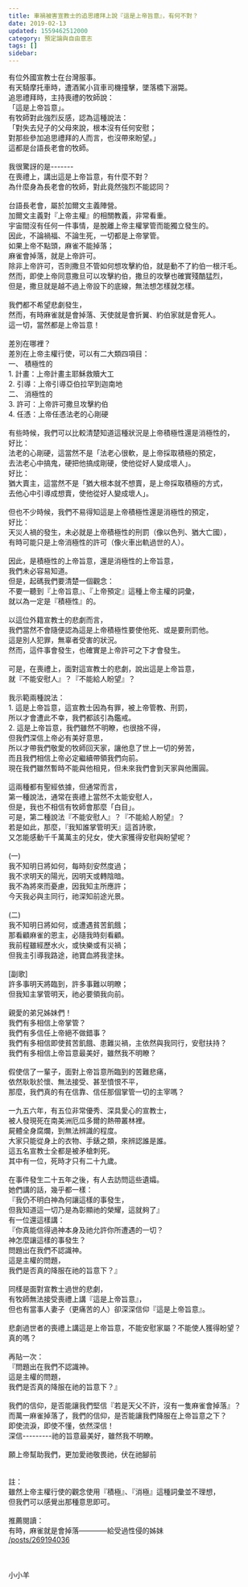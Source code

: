 ```yaml
---
title: 車禍被害宣教士的追思禮拜上說『這是上帝旨意』，有何不對？
date: 2019-02-13
updated: 1559462512000
category: 預定論與自由意志
tags: []
sidebar: 
---
```


<div>有位外國宣教士在台灣服事。</div>
<div>有天騎摩托車時，遭酒駕小貨車司機撞擊，墜落橋下溺斃。</div>
<div>追思禮拜時，主持喪禮的牧師說：</div>
<div>「這是上帝旨意」。</div>
<div>有牧師對此強烈反感，認為這種說法：</div>
<div>「對失去兒子的父母來說，根本沒有任何安慰；</div>
<div>對那些參加追思禮拜的人而言，也沒帶來盼望。」</div>
<div>這都是台語長老會的牧師。</div>
<div> </div>
<div>我很驚訝的是-------</div>
<div>在喪禮上，講出這是上帝旨意，有什麼不對？</div>
<div>為什麼身為長老會的牧師，對此竟然強烈不能認同？</div>
<div> </div>
<div>台語長老會，屬於加爾文主義陣營。</div>
<div>加爾文主義對『上帝主權』的相關教義，非常看重。</div>
<div>宇宙間沒有任何一件事情，是脫離上帝主權掌管而能獨立發生的。</div>
<div>因此，不論禍福、不論生死，一切都是上帝掌管。</div>
<div>如果上帝不點頭，麻雀不能掉落；</div>
<div>麻雀會掉落，就是上帝許可。</div>
<div>除非上帝許可，否則撒旦不管如何想攻擊約伯，就是動不了約伯一根汗毛。</div>
<div>然而，即使上帝同意撒旦可以攻擊約伯，撒旦的攻擊也確實殘酷猛烈，</div>
<div>但是，撒旦就是越不過上帝設下的底線，無法想怎樣就怎樣。</div>
<div> </div>
<div>我們都不希望悲劇發生，</div>
<div>然而，有時麻雀就是會掉落、天使就是會折翼、約伯家就是會死人。</div>
<div>這一切，當然都是上帝旨意！</div>
<div> </div>
<div>差別在哪裡？</div>
<div>差別在上帝主權行使，可以有二大類四項目：</div>
<div>一、<span style="white-space:pre"> </span>積極性的</div>
<div>1.<span style="white-space:pre"> </span>計畫：上帝計畫主耶穌救贖大工</div>
<div>2.<span style="white-space:pre"> </span>引導：上帝引導亞伯拉罕到迦南地</div>
<div>二、<span style="white-space:pre"> </span>消極性的</div>
<div>3.<span style="white-space:pre"> </span>許可：上帝許可撒旦攻擊約伯</div>
<div>4.<span style="white-space:pre"> </span>任憑：上帝任憑法老的心剛硬</div>
<div> </div>
<div>有些時候，我們可以比較清楚知道這種狀況是上帝積極性還是消極性的，</div>
<div>好比：</div>
<div>法老的心剛硬，這當然不是「法老心很軟，是上帝採取積極的預定，</div>
<div>去法老心中搞鬼，硬把他搞成剛硬，使他從好人變成壞人」。</div>
<div>好比：</div>
<div>猶大賣主，這當然不是「猶大根本就不想賣，是上帝採取積極的方式，</div>
<div>去他心中引導成想賣，使他從好人變成壞人」。</div>
<div> </div>
<div>但也不少時候，我們不易得知這是上帝積極性還是消極性的預定，</div>
<div>好比：</div>
<div>天災人禍的發生，未必就是上帝積極性的刑罰（像以色列、猶大亡國），</div>
<div>有時可能只是上帝消極性的許可（像火車出軌過世的人）。</div>
<div> </div>
<div>因此，是積極性的上帝旨意，還是消極性的上帝旨意，</div>
<div>我們未必容易知道。</div>
<div>但是，起碼我們要清楚一個觀念：</div>
<div>不要一聽到『上帝旨意』、『上帝預定』這種上帝主權的詞彙，</div>
<div>就以為一定是『積極性』的。</div>
<div> </div>
<div>以這位外籍宣教士的悲劇而言，</div>
<div>我們當然不會隨便認為這是上帝積極性要使他死、或是要刑罰他。</div>
<div>這是別人犯罪，無辜者受害的狀況。</div>
<div>然而，這件事會發生，也確實是上帝許可之下才會發生。</div>
<div> </div>
<div>可是，在喪禮上，面對這宣教士的悲劇，說出這是上帝旨意，</div>
<div>就『不能安慰人』？『不能給人盼望』？</div>
<div> </div>
<div>我示範兩種說法：</div>
<div>1.<span style="white-space:pre"> </span>這是上帝旨意，這宣教士因為有罪，被上帝管教、刑罰，</div>
<div>所以才會遭此不幸，我們都該引為鑑戒。</div>
<div>2.<span style="white-space:pre"> </span>這是上帝旨意，我們雖然不明瞭，也很捨不得，</div>
<div>但我們深信上帝必有美好意思，</div>
<div>所以才帶我們敬愛的牧師回天家，讓他息了世上一切的勞苦，</div>
<div>而且我們相信上帝必定繼續帶領我們向前。</div>
<div>現在我們雖然暫時不能與他相見，但未來我們會到天家與他團圓。</div>
<div> </div>
<div>這兩種都有聖經依據，但通常而言，</div>
<div>第一種說法，通常在喪禮上當然不太能安慰人，</div>
<div>但是，我也不相信有牧師會那麼「白目」。</div>
<div>可是，第二種說法『不能安慰人』？『不能給人盼望』？</div>
<div>若是如此，那麼，『我知誰掌管明天』這首詩歌，</div>
<div>又怎能感動千千萬萬主的兒女，使大家獲得安慰與盼望呢？</div>
<div> </div>
<div>(一)</div>
<div>我不知明日將如何，每時刻安然度過；</div>
<div>我不求明天的陽光，因明天或轉陰暗。</div>
<div>我不為將來而憂慮，因我知主所應許；</div>
<div>今天我必與主同行，祂深知前途光景。</div>
<div> </div>
<div>(二)</div>
<div>我不知明日將如何，或遭遇貧苦飢餓；</div>
<div>那看顧麻雀的恩主，必隨我時刻看顧。</div>
<div>我前程雖經歷水火，或快樂或有災禍；</div>
<div>但我主引導我路途，祂寶血將我塗抹。</div>
<div> </div>
<div>[副歌]</div>
<div>許多事明天將臨到，許多事難以明瞭；</div>
<div>但我知主掌管明天，祂必要領我向前。</div>
<div> </div>
<div>親愛的弟兄姊妹們！</div>
<div>我們有多相信上帝掌管？</div>
<div>我們有多信任上帝絕不做錯事？</div>
<div>我們有多相信即使貧苦飢餓、患難災禍，主依然與我同行，安慰扶持？</div>
<div>我們有多相信上帝旨意最美好，雖然我不明瞭？</div>
<div> </div>
<div>假使信了一輩子，面對上帝旨意所臨到的苦難悲痛，</div>
<div>依然耿耿於懷、無法接受、甚至憤恨不平，</div>
<div>那麼，我們真的有在信靠、信任那個掌管一切的主宰嗎？</div>
<div> </div>
<div>一九五六年，有五位非常優秀、深具愛心的宣教士，</div>
<div>被人發現死在南美洲厄瓜多爾的熱帶叢林裡。</div>
<div>屍體全身腐爛，到無法辨識的程度。</div>
<div>大家只能從身上的衣物、手錶之類，來辨認誰是誰。</div>
<div>這五名宣教士全都是被矛槍刺死。</div>
<div>其中有一位，死時才只有二十九歲。</div>
<div> </div>
<div>在事件發生二十五年之後，有人去訪問這些遺孀。</div>
<div>她們講的話，幾乎都一樣：</div>
<div>『我仍不明白神為何讓這樣的事發生，</div>
<div>但我知道這一切乃是為彰顯祂的榮耀，這就夠了』</div>
<div>有一位還這樣講：</div>
<div>『你真能信得過神本身及祂允許你所遭遇的一切？</div>
<div>神怎麼讓這樣的事發生？</div>
<div>問題出在我們不認識神。</div>
<div>這是主權的問題，</div>
<div>我們是否真的降服在祂的旨意下？』</div>
<div> </div>
<div>同樣是面對宣教士過世的悲劇，</div>
<div>有牧師無法接受喪禮上講『這是上帝旨意』，</div>
<div>但也有當事人妻子（更痛苦的人）卻深深信仰『這是上帝旨意』。</div>
<div> </div>
<div>悲劇過世者的喪禮上講這是上帝旨意，不能安慰家屬？不能使人獲得盼望？</div>
<div>真的嗎？</div>
<div> </div>
<div>再貼一次：</div>
<div>『問題出在我們不認識神。</div>
<div>這是主權的問題，</div>
<div>我們是否真的降服在祂的旨意下？』</div>
<div> </div>
<div>我們的信仰，是否能讓我們堅信『若是天父不許，沒有一隻麻雀會掉落』？</div>
<div>而萬一麻雀掉落了，我們的信仰，是否能讓我們降服在上帝旨意之下？</div>
<div>即使流淚，即使不懂，依然深信！</div>
<div>深信---------祂的旨意最美好，雖然我不明瞭。</div>
<div> </div>
<div>願上帝幫助我們，更加愛祂敬畏祂，伏在祂腳前</div>
<div> </div>
<div> </div>
<div>註：</div>
<div>雖然上帝主權行使的觀念使用『積極』、『消極』這種詞彙並不理想，</div>
<div>但我們可以感覺出那種意思即可。</div>
<div> </div>
<div>推薦閱讀：</div>
<div>有時，麻雀就是會掉落————給受過性侵的姊妹</div>
<div><a href="/posts/269194036" target="_blank">/posts/269194036</a></div>
<div> </div>
<div> </div>
<div> </div>
<div>小小羊</div>
